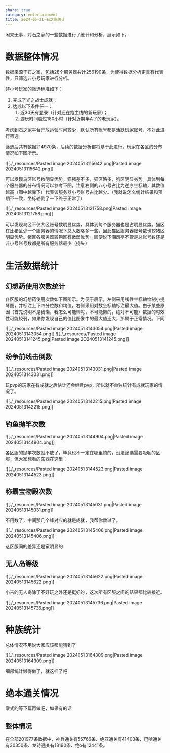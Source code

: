 ```yaml
---
share: true
category: entertainment
title: 2024-05-21-石之家统计
---
```


闲来无事，对石之家的一些数据进行了统计和分析，展示如下。

# 数据整体情况

数据来源于石之家，包括28个服务器共计256190条，为使得数据分析更具有代表性，只筛选非小号玩家进行分析。

非小号玩家的筛选标准如下：

1. 完成了光之战士成就；
2. 达成以下条件任一：
	1. 近30天有登录（针对还在跑主线的新玩家）；
	2. 游玩时间超过180小时（针对近期半A了的老玩家）。

考虑到石之家平台开放运营时间较少，默认所有账号都是活跃玩家账号，不对此进行筛选。

筛选后共有数据214970条，后续的数据分析都将基于此进行，玩家在各区的分布情况如下图所示。

![[./_resources/Pasted image 20240513115642.png|Pasted image 20240513115642.png]]

可以发现鸟区账号数明显优势，猫猪差不多，猫区略多，狗区明显劣势。具体到每个服务器的分布情况可以参考下图，注意右侧的非小号占比为逆序坐标轴，其数值越高（图中越靠下）代表该服务器小号账号占比越少。（我就说怎么统计结果和预期不一致，坐标轴倒了一下终于正常了）

![[./_resources/Pasted image 20240513121758.png|Pasted image 20240513121758.png]]

可以发现鸟区不仅大区账号数明显优势，具体到每个服务器也是占明显优势。猫区在比猪区少一个服务器的情况下总人数略多一些，因此猫区服务器账号数也较猪区明显优势。猪区各服务器较狗区有微弱优势。顺便说下潮风亭不管是总账号数还是非小号账号数都是所有服务器最少（挠头）

# 生活数据统计

## 幻想药使用次数统计

各区服的幻想药使用次数如下图所示。为便于展示，左侧采用线性坐标轴绘制小提琴图，并标注上下四分位数和均值，右侧采用对数坐标轴标注最大值。由于某些原因（首先说明不是我懒，我怎么可能懒呢，不可能懒的，绝对不可能）数据的时效性可能较弱，如果你发现自己的值比图像中的最大值还大，那属于正常情况。下同

![[./_resources/Pasted image 20240513143054.png|Pasted image 20240513143054.png]]
![[./_resources/Pasted image 20240513141245.png|Pasted image 20240513141245.png]]

## 纷争前线击倒数

![[./_resources/Pasted image 20240513143031.png|Pasted image 20240513143031.png]]

玩pvp的玩家在有成就之后估计还会继续pvp，所以就不单独统计有成就玩家的情况了。

![[./_resources/Pasted image 20240513142215.png|Pasted image 20240513142215.png]]

## 钓鱼抛竿次数

![[./_resources/Pasted image 20240513144904.png|Pasted image 20240513144904.png]]

各区服的抛竿次数就不放了，毕竟也不一定在哪里钓的，没法筛选需要呃呃的区服，但大家想看的东西在这里：

![[./_resources/Pasted image 20240513144523.png|Pasted image 20240513144523.png]]


## 称霸宝物殿次数

![[./_resources/Pasted image 20240513145031.png|Pasted image 20240513145031.png]]

不用数了，中间那几个峰对应的就是成就，我帮你数过了。

![[./_resources/Pasted image 20240513145406.png|Pasted image 20240513145406.png]]

这区服间的差异还是蛮明显的

## 无人岛等级

![[./_resources/Pasted image 20240513145622.png|Pasted image 20240513145622.png]]

小吉的无人岛除了不好玩之外还是挺好的，这次所有区服之间的结果都比较接近。

![[./_resources/Pasted image 20240513145736.png|Pasted image 20240513145736.png]]

# 种族统计

总体情况不用说大家应该都能猜到了

![[./_resources/Pasted image 20240513164309.png|Pasted image 20240513164309.png]]

细部统计懒得做了，就这样了吧


# 绝本通关情况

零式的等下篇再做吧，如果有的话

## 整体情况

在全部201977条数据中，神兵通关有55766条、绝亚通关有41403条、巴哈通关有30350条、龙诗通关有18190条、绝o有12441条。


